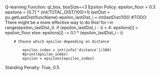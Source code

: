 Q-learning Function: ql_box, boxSize==3
Epsilon Policy:
        epsilon_floor = 0.3
        epsilons = [0.7] * (int(TOTAL_DIST/100)+1)
        lastDist = pu.getLastDist(funcName)
        epsilon_lastDist_i = int(lastDist/100)
        #TODO: There might be a more effective way to do this!
        for i in range(epsilon_lastDist_i):
            if (epsilon_lastDist_i - i) > 4:
                epsilons[i] = epsilon_floor
            else:
                epsilons[i] -= 0.1 * (epsilon_lastDist_i - i)

        # Choose which epsilon depending on distance

            epsilon_index = int(info['distance']/100)
            #print(epsilon_index)
            epsilon = epsilons[epsilon_index]

Standing Penalty: True, 0.5